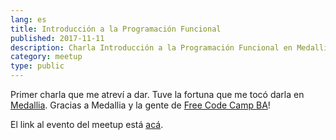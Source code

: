 ```yaml
---
lang: es
title: Introducción a la Programación Funcional
published: 2017-11-11
description: Charla Introducción a la Programación Funcional en Medallia para Free Code Camp. Buenos Aires, Argentina
category: meetup
type: public
---
```


Primer charla que me atreví a dar. Tuve la fortuna que me tocó darla en [Medallia](https://www.medallia.com). Gracias a Medallia y la gente de [Free Code Camp BA](https://freecodecampba.org)!

El link al evento del meetup está [acá](https://www.meetup.com/es/freeCodeCampBA/events/244852127/).
